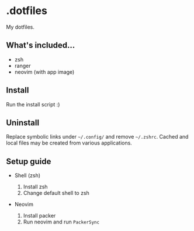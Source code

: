 # .dotfiles

My dotfiles.

## What's included...

- zsh
- ranger
- neovim (with app image)

## Install

Run the install script :)

## Uninstall

Replace symbolic links under `~/.config/` and remove `~/.zshrc`.
Cached and local files may be created from various applications.

## Setup guide

- Shell (zsh)
    1. Install zsh
    2. Change default shell to zsh

- Neovim
    1. Install packer
    2. Run neovim and run `PackerSync`
